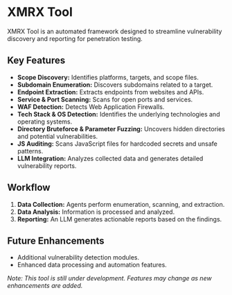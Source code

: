 # XMRX Tool

XMRX Tool is an automated framework designed to streamline vulnerability discovery and reporting for penetration testing.

## Key Features
- **Scope Discovery:** Identifies platforms, targets, and scope files.
- **Subdomain Enumeration:** Discovers subdomains related to a target.
- **Endpoint Extraction:** Extracts endpoints from websites and APIs.
- **Service & Port Scanning:** Scans for open ports and services.
- **WAF Detection:** Detects Web Application Firewalls.
- **Tech Stack & OS Detection:** Identifies the underlying technologies and operating systems.
- **Directory Bruteforce & Parameter Fuzzing:** Uncovers hidden directories and potential vulnerabilities.
- **JS Auditing:** Scans JavaScript files for hardcoded secrets and unsafe patterns.
- **LLM Integration:** Analyzes collected data and generates detailed vulnerability reports.

## Workflow
1. **Data Collection:** Agents perform enumeration, scanning, and extraction.
2. **Data Analysis:** Information is processed and analyzed.
3. **Reporting:** An LLM generates actionable reports based on the findings.

## Future Enhancements
- Additional vulnerability detection modules.
- Enhanced data processing and automation features.

*Note: This tool is still under development. Features may change as new enhancements are added.*
